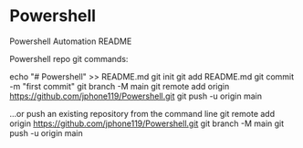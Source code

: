 # Powershell
Powershell Automation README 

Powershell repo git commands:

echo "# Powershell" >> README.md
git init
git add README.md
git commit -m "first commit"
git branch -M main
git remote add origin https://github.com/jphone119/Powershell.git
git push -u origin main

…or push an existing repository from the command line
git remote add origin https://github.com/jphone119/Powershell.git
git branch -M main
git push -u origin main
